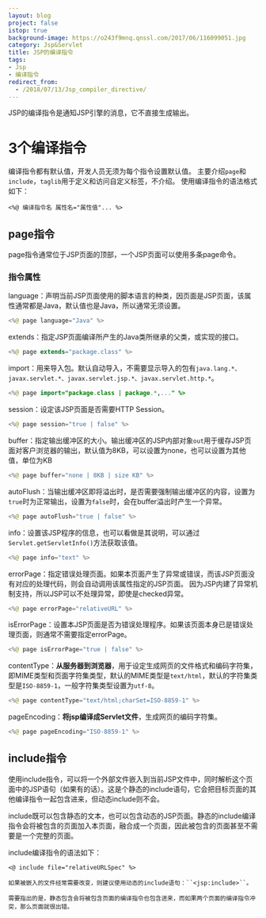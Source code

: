 ```yaml
---
layout: blog
project: false
istop: true
background-image: https://o243f9mnq.qnssl.com/2017/06/116099051.jpg
category: Jsp&Servlet
title: JSP的编译指令
tags:
- Jsp
- 编译指令
redirect_from:
  - /2018/07/13/Jsp_compiler_directive/
---
```


JSP的编译指令是通知JSP引擎的消息，它不直接生成输出。

#  3个编译指令
编译指令都有默认值，开发人员无须为每个指令设置默认值。
主要介绍``page``和``include``，``taglib``用于定义和访问自定义标签，不介绍。
使用编译指令的语法格式如下：
```
<%@ 编译指令名 属性名="属性值"... %>
```
##  page指令
page指令通常位于JSP页面的顶部，一个JSP页面可以使用多条page命令。

###  指令属性
language：声明当前JSP页面使用的脚本语言的种类，因页面是JSP页面，该属性通常都是Java，默认值也是Java，所以通常无须设置。
```java
<%@ page language="Java" %>
```
extends：指定JSP页面编译所产生的Java类所继承的父类，或实现的接口。
```java
<%@ page extends="package.class" %>
```
import：用来导入包。默认自动导入，不需要显示导入的包有``java.lang.*、javax.servlet.*、javax.servlet.jsp.*、javax.servlet.http.*``。
```java
<%@ page import="package.class | package.*,..." %>
```
session：设定该JSP页面是否需要HTTP Session。
```java
<%@ page session="true | false" %>
```
buffer：指定输出缓冲区的大小。输出缓冲区的JSP内部对象``out``用于缓存JSP页面对客户浏览器的输出，默认值为8KB，可以设置为none，也可以设置为其他值，单位为KB
```java
<%@ page buffer="none | 8KB | size KB" %>
```
autoFlush：当输出缓冲区即将溢出时，是否需要强制输出缓冲区的内容，设置为``true``时为正常输出，设置为``false``时，会在buffer溢出时产生一个异常。
```java
<%@ page autoFlush="true | false" %>
```
info：设置该JSP程序的信息，也可以看做是其说明，可以通过``Servlet.getServletInfo()``方法获取该值。
```java
<%@ page info="text" %>
```
errorPage：指定错误处理页面。如果本页面产生了异常或错误，而该JSP页面没有对应的处理代码，则会自动调用该属性指定的JSP页面。
因为JSP内建了异常机制支持，所以JSP可以不处理异常，即使是checked异常。
```java
<%@ page errorPage="relativeURL" %>
```
isErrorPage：设置本JSP页面是否为错误处理程序。如果该页面本身已是错误处理页面，则通常不需要指定errorPage。
```java
<%@ page isErrorPage="true | false" %>
```
contentType：**从服务器到浏览器**，用于设定生成网页的文件格式和编码字符集，即MIME类型和页面字符集类型，默认的MIME类型是``text/html``，默认的字符集类型是``ISO-8859-1``，一般字符集类型设置为``utf-8``。
```java
<%@ page contentType="text/html;charSet=ISO-8859-1" %>
```
pageEncoding：**将jsp编译成Servlet文件**，生成网页的编码字符集。
```java
<%@ page pageEncoding="ISO-8859-1" %>
```

##  include指令
使用include指令，可以将一个外部文件嵌入到当前JSP文件中，同时解析这个页面中的JSP语句（如果有的话）。这是个静态的include语句，它会把目标页面的其他编译指令一起包含进来，但动态include则不会。

include既可以包含静态的文本，也可以包含动态的JSP页面。静态的include编译指令会将被包含的页面加入本页面，融合成一个页面，因此被包含的页面甚至不需要是一个完整的页面。

include编译指令的语法如下：
```
<@ include file="relativeURLSpec" %>

如果被嵌入的文件经常需要改变，则建议使用动态的include语句：``<jsp:include>``。

需要指出的是，静态包含会将被包含页面的编译指令也包含进来，而如果两个页面的编译指令冲突，那么页面就很出错。
